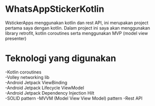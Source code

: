 # WhatsAppStickerKotlin
WstickerApps menggunakan kotlin dan rest API, ini merupakan project pertama saya dengan kotlin. Dalam project ini saya akan menggunakan library retrofit, kotlin coroutines serta menggunakan MVP (model view presenter)

# Teknologi yang digunakan
-Kotlin coroutines<br>
-Volley networking lib<br>
-Android Jetpack ViewBinding<br>
-Android Jetpack Lifecycle ViewModel<br>
-Android Jetpack Dependency Injection Hilt<br>
-SOLID pattern
-MVVM (Model View View Model) pattern
-Rest API
